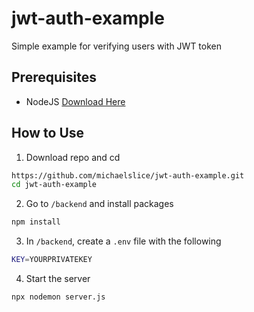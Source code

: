 # jwt-auth-example
Simple example for verifying users with JWT token

## Prerequisites
- NodeJS [Download Here](https://nodejs.org/en/download)

## How to Use
1. Download repo and cd
```sh
https://github.com/michaelslice/jwt-auth-example.git
cd jwt-auth-example
```
2. Go to `/backend` and install packages
```sh
npm install 
``` 
3. In `/backend`, create a `.env` file with the following
```sh
KEY=YOURPRIVATEKEY
```
4. Start the server
```sh
npx nodemon server.js
```

